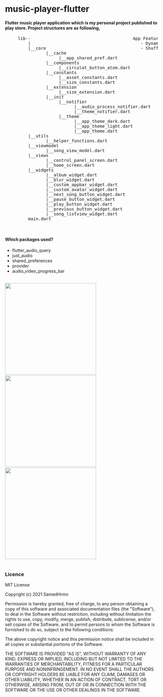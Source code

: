 # music-player-flutter
#### Flutter music player application which is my personal project published to play store. Project structures are as following,
<pre>
     lib--                                        App Features:
         |                                           - Dynamic theme and save with Shared Preferences
         |__core                                     - Shuffle and Play Random Song
                |__cache
                     |__app_shared_pref.dart
                |__components
                     |__circulat_button_atom.dart
                |__constants
                     |__asset_constants.dart
                     |__size_constants.dart
                |__extension
                     |__size_extension.dart
                |__init
                     |__notifier
                           |__audio_process_notifier.dart
                           |__theme_notifier.dart
                     |__theme
                           |__app_theme_dark.dart
                           |__app_theme_light.dart
                           |__app_theme.dart
         |__utils                           
                |__helper_functions.dart
         |__viewmodel
                |__song_view_model.dart
         |__views
                |__control_panel_screen.dart
                |__home_screen.dart
         |__widgets
                |__album_widget.dart
                |__blur_widget.dart
                |__custom_appbar_widget.dart
                |__custom_avatar_widget.dart
                |__next_song_button_widget.dart
                |__pause_button_widget.dart
                |__play_button_widget.dart
                |__previous_button_widget.dart
                |__song_listview_widget.dart
         main.dart
</pre><br>

#### Which packages used?<br>
 * flutter_audio_query
 * just_audio
 * shared_preferences
 * provider
 * audio_video_progress_bar <br><br>

<img src="https://user-images.githubusercontent.com/60006881/125139402-2704f380-e119-11eb-9802-670d23e2e5d2.png" width="300px"></img> &nbsp;&nbsp; <img src="https://user-images.githubusercontent.com/60006881/125139487-47cd4900-e119-11eb-907a-5118d5ec1a18.png" width="300px"> &nbsp;&nbsp;  <img src="https://user-images.githubusercontent.com/60006881/125139817-e6f24080-e119-11eb-944c-338c9f558f87.png" width="300px"><br><br>

<h3> Licence </h3>
MIT License

Copyright (c) 2021 SamedHrmn

Permission is hereby granted, free of charge, to any person obtaining a copy
of this software and associated documentation files (the "Software"), to deal
in the Software without restriction, including without limitation the rights
to use, copy, modify, merge, publish, distribute, sublicense, and/or sell
copies of the Software, and to permit persons to whom the Software is
furnished to do so, subject to the following conditions:

The above copyright notice and this permission notice shall be included in all
copies or substantial portions of the Software.

THE SOFTWARE IS PROVIDED "AS IS", WITHOUT WARRANTY OF ANY KIND, EXPRESS OR
IMPLIED, INCLUDING BUT NOT LIMITED TO THE WARRANTIES OF MERCHANTABILITY,
FITNESS FOR A PARTICULAR PURPOSE AND NONINFRINGEMENT. IN NO EVENT SHALL THE
AUTHORS OR COPYRIGHT HOLDERS BE LIABLE FOR ANY CLAIM, DAMAGES OR OTHER
LIABILITY, WHETHER IN AN ACTION OF CONTRACT, TORT OR OTHERWISE, ARISING FROM,
OUT OF OR IN CONNECTION WITH THE SOFTWARE OR THE USE OR OTHER DEALINGS IN THE
SOFTWARE.
